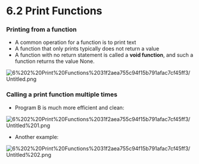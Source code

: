 # 6.2 Print Functions

### Printing from a function

- A common operation for a function is to print text
- A function that only prints typically does not return a value
- A function with no return statement is called a **void function**, and such a function returns the value None.

![6%202%20Print%20Functions%2031f2aea755c94f15b791afac7cf45ff3/Untitled.png](6%202%20Print%20Functions%2031f2aea755c94f15b791afac7cf45ff3/Untitled.png)

### Calling a print function multiple times

- Program B is much more efficient and clean:

![6%202%20Print%20Functions%2031f2aea755c94f15b791afac7cf45ff3/Untitled%201.png](6%202%20Print%20Functions%2031f2aea755c94f15b791afac7cf45ff3/Untitled%201.png)

- Another example:

![6%202%20Print%20Functions%2031f2aea755c94f15b791afac7cf45ff3/Untitled%202.png](6%202%20Print%20Functions%2031f2aea755c94f15b791afac7cf45ff3/Untitled%202.png)